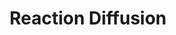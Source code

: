 ---
layout: project
title: Reaction Diffusion
image: /images/projects/reaction-diffusion.png
description: Simplified representation of a one-component reaction-diffusion model. Laplace transformation is approximated for calculations.
scripts:
  - common/p5.js
  - common/p5.dom.js
  - ReactionDiffusion/sketch.js
---